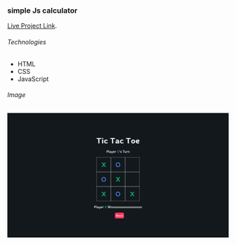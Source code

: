 ### simple Js calculator

[Live Project Link](https://maxjn-jstictoctoe.pages.dev).

###### Technologies

- HTML
- CSS
- JavaScript

###### Image

![Index page](assets/img/index.png)
